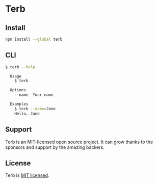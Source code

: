 # Terb

## Install

```bash
npm install --global terb
```

## CLI

```bash
$ terb --help

  Usage
    $ terb

  Options
    --name  Your name

  Examples
    $ terb --name=Jane
    Hello, Jane
```

## Support

Terb is an MIT-licensed open source project. It can grow thanks to the sponsors and support by the amazing backers.

## License

Terb is [MIT licensed](license).
